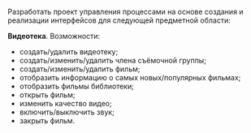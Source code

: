 Разработать проект управления процессами на основе создания и реализации
интерфейсов для следующей предметной области:

**Видеотека**. Возможности:
- создать/удалить видеотеку;
- создать/изменить/удалить члена съёмочной группы;
- создать/изменить/удалить фильм;
- отобразить информацию о самых новых/популярных фильмах;
- отобразить фильмы библиотеки;
- открыть фильм;
- изменить качество видео;
- включить/выключить звук;
- закрыть фильм.